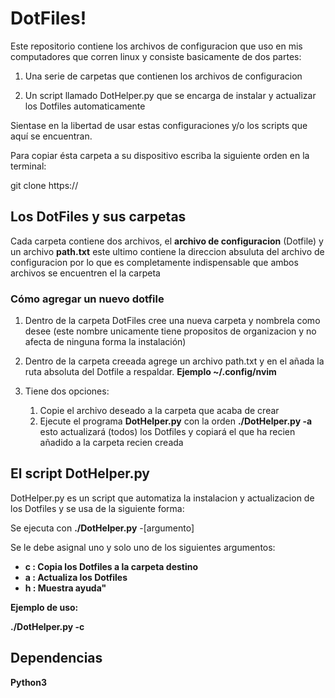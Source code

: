 # DotFiles!

Este repositorio contiene los archivos de configuracion que uso en mis computadores que corren linux y consiste basicamente de dos partes:

1. Una serie de carpetas que contienen los archivos de configuracion

2. Un script llamado DotHelper.py que se encarga de instalar y actualizar los Dotfiles automaticamente

Sientase en la libertad de usar estas configuraciones y/o los scripts que aquí se encuentran.

Para copiar ésta carpeta a su dispositivo escriba la siguiente orden en la terminal:

git clone https://

## Los DotFiles y sus carpetas

Cada carpeta contiene dos archivos, el **archivo de configuracion** (Dotfile) y un archivo **path.txt** este ultimo contiene la direccion absuluta del archivo de configuracion por lo que es completamente indispensable que ambos archivos se encuentren el la carpeta

### Cómo agregar un nuevo dotfile

1. Dentro de la carpeta DotFiles cree una nueva carpeta y nombrela como desee (este nombre unicamente tiene propositos de organizacion y no afecta de ninguna forma la instalación)

2. Dentro de la carpeta creeada agrege un archivo path.txt y en el añada la ruta absoluta del Dotfile a respaldar. **Ejemplo ~/.config/nvim**

3. Tiene dos opciones:
    1. Copie el archivo deseado a la carpeta que acaba de crear
    2. Ejecute el programa **DotHelper.py** con la orden **./DotHelper.py -a** esto actualizará (todos) los Dotfiles y copiará el que ha recien añadido a la carpeta recien creada 

## El script DotHelper.py

DotHelper.py es un script que automatiza la instalacion y actualizacion de los Dotfiles y se usa de la siguiente forma:

Se ejecuta con **./DotHelper.py** -[argumento]

Se le debe asignal uno y solo uno de los siguientes argumentos:

+ **c : Copia los Dotfiles a la carpeta destino**
+ **a : Actualiza los Dotfiles**
+ **h : Muestra ayuda"**

**Ejemplo de uso:**

**./DotHelper.py -c**


## Dependencias

**Python3**




